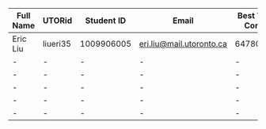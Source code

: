 
| Full Name      | UTORid  | Student ID  | Email      | Best Way to Connect | Slack Username |
|----------------|---------|-------------|------------|---------------------|----------------|
| Eric Liu       |  liueri35|    1009906005       | eri.liu@mail.utoronto.ca          | 6478094975                   | Eric Liu              |
| -              | -       | -           | -          | -                   | -              |
| -              | -       | -           | -          | -                   | -              |
| -              | -       | -           | -          | -                   | -              |
| -              | -       | -           | -          | -                   | -              |
| -              | -       | -           | -          | -                   | -              |
